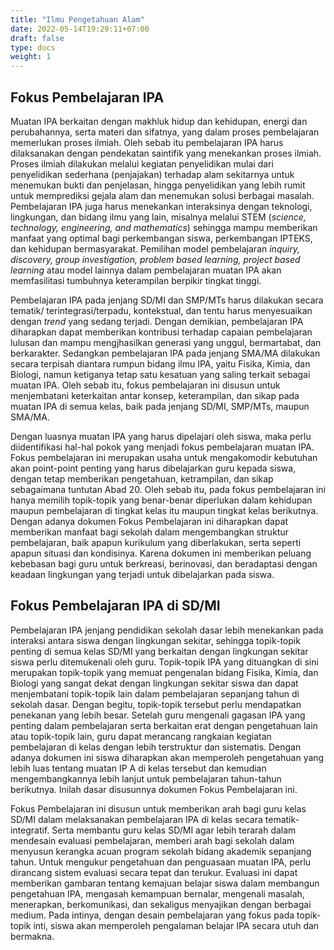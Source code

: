 ```yaml
---
title: "Ilmu Pengetahuan Alam"
date: 2022-05-14T19:29:11+07:00
draft: false
type: docs
weight: 1
---
```


## Fokus Pembelajaran IPA
Muatan IPA berkaitan dengan makhluk hidup dan kehidupan, energi dan perubahannya, serta materi dan sifatnya, yang dalam proses pembelajaran memerlukan proses ilmiah. Oleh sebab itu pembelajaran IPA harus dilaksanakan dengan pendekatan saintifik yang menekankan proses ilmiah. Proses ilmiah dilakukan melalui kegiatan penyelidikan mulai dari penyelidikan sederhana (penjajakan) terhadap alam sekitarnya untuk menemukan bukti dan penjelasan, hingga penyelidikan yang lebih rumit untuk memprediksi gejala alam dan menemukan solusi berbagai masalah. Pembelajaran IPA juga harus menekankan interaksinya dengan teknologi, lingkungan, dan bidang ilmu yang lain, misalnya melalui STEM (*science, technology, engineering, and mathematics*) sehingga mampu memberikan manfaat yang optimal bagi perkembangan siswa, perkembangan IPTEKS, dan kehidupan bermasyarakat. Pemilihan model pembelajaran *inquiry, discovery, group investigation, problem based learning, project based learning* atau model lainnya dalam pembelajaran muatan IPA akan memfasilitasi tumbuhnya keterampilan berpikir tingkat tinggi.

Pembelajaran IPA pada jenjang SD/MI dan SMP/MTs harus dilakukan secara tematik/ terintegrasi/terpadu, kontekstual, dan tentu harus menyesuaikan dengan *trend* yang sedang terjadi. Dengan demikian, pembelajaran IPA diharapkan dapat memberikan kontribusi terhadap capaian pembelajaran lulusan dan mampu mengjhasilkan generasi yang unggul, bermartabat, dan berkarakter. Sedangkan pembelajaran IPA pada jenjang SMA/MA dilakukan secara terpisah diantara rumpun bidang ilmu IPA, yaitu Fisika, Kimia, dan Biologi, namun ketiganya tetap satu kesatuan yang saling terkait sebagai muatan IPA. Oleh sebab itu, fokus pembelajaran ini disusun untuk menjembatani keterkaitan antar konsep, keterampilan, dan sikap pada muatan IPA di semua kelas, baik pada jenjang SD/MI, SMP/MTs, maupun SMA/MA.

Dengan luasnya muatan IPA yang harus dipelajari oleh siswa, maka perlu diidentifikasi hal-hal pokok yang menjadi fokus pembelajaran muatan IPA. Fokus pembelajaran ini merupakan usaha untuk mengakomodir kebutuhan akan point-point penting yang harus dibelajarkan guru kepada siswa, dengan tetap memberikan pengetahuan, ketrampilan, dan sikap sebagaimana tuntutan Abad 20. Oleh sebab itu, pada fokus pembelajaran ini hanya memilih topik-topik yang benar-benar diperlukan dalam kehidupan maupun pembelajaran di tingkat kelas itu maupun tingkat kelas berikutnya. Dengan adanya dokumen Fokus Pembelajaran ini diharapkan dapat memberikan manfaat bagi sekolah dalam mengembangkan struktur pembelajaran, baik apapun kurikulum yang diberlakukan, serta seperti apapun situasi dan kondisinya. Karena dokumen ini memberikan peluang kebebasan bagi guru untuk berkreasi, berinovasi, dan beradaptasi dengan keadaan lingkungan yang terjadi untuk dibelajarkan pada siswa.

## Fokus Pembelajaran IPA di SD/MI

Pembelajaran IPA jenjang pendidikan sekolah dasar lebih menekankan pada interaksi antara siswa dengan lingkungan sekitar, sehingga topik-topik penting di semua kelas SD/MI yang berkaitan dengan lingkungan sekitar siswa perlu ditemukenali oleh guru. Topik-topik IPA yang dituangkan di sini merupakan topik-topik yang memuat pengenalan bidang Fisika, Kimia, dan Biologi yang sangat dekat dengan lingkungan sekitar siswa dan dapat menjembatani topik-topik lain dalam pembelajaran sepanjang tahun di sekolah dasar. Dengan begitu, topik-topik tersebut perlu mendapatkan penekanan yang lebih besar. Setelah guru mengenali gagasan IPA yang penting dalam pembelajaran serta berkaitan erat dengan pengetahuan lain atau topik-topik lain, guru dapat merancang rangkaian kegiatan pembelajaran di kelas dengan lebih terstruktur dan sistematis. Dengan adanya dokumen ini siswa diharapkan akan memperoleh pengetahuan yang lebih luas tentang muatan IP A di kelas tersebut dan kemudian mengembangkannya lebih lanjut untuk pembelajaran tahun-tahun berikutnya. Inilah dasar disusunnya dokumen Fokus Pembelajaran ini.

Fokus Pembelajaran ini disusun untuk memberikan arah bagi guru kelas SD/MI dalam melaksanakan pembelajaran IPA di kelas secara tematik-integratif. Serta membantu guru kelas SD/MI agar lebih terarah dalam mendesain evaluasi pembelajaran, memberi arah bagi sekolah dalam menyusun kerangka acuan program sekolah bidang akademik sepanjang tahun. Untuk mengukur pengetahuan dan penguasaan muatan IPA, perlu dirancang sistem evaluasi secara tepat dan terukur. Evaluasi ini dapat memberikan gambaran tentang kemajuan belajar siswa dalam membangun pengetahuan IPA, mengasah kemampuan bernalar, mengenali masalah, menerapkan, berkomunikasi, dan sekaligus menyajikan dengan berbagai medium. Pada intinya, dengan desain pembelajaran yang fokus pada topik- topik inti, siswa akan memperoleh pengalaman belajar IPA secara utuh dan bermakna.